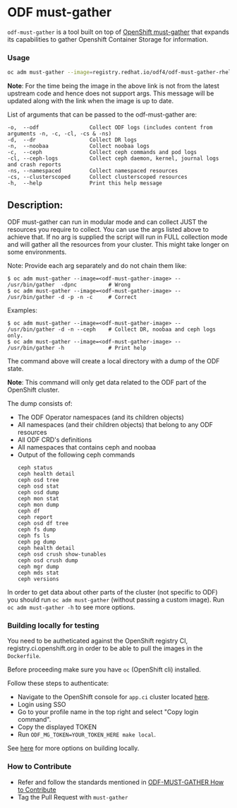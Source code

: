 ODF must-gather
=================

`odf-must-gather` is a tool built on top of [OpenShift must-gather](https://github.com/openshift/must-gather)
that expands its capabilities to gather Openshift Container Storage for information.

### Usage
```sh
oc adm must-gather --image=registry.redhat.io/odf4/odf-must-gather-rhel9:v4.13 -- /usr/bin/gather -arg1 -arg2
```

**Note**: For the time being the image in the above link is not from the latest upstream code and hence does not support args. This message will be updated along with the link when the image is up to date.

List of arguments that can be passed to the odf-must-gather are:
```
-o,  --odf                Collect ODF logs (includes content from arguments -n, -c, -cl, -cs & -ns)
-d,  --dr                 Collect DR logs
-n,  --noobaa             Collect noobaa logs
-c,  --ceph               Collect ceph commands and pod logs
-cl, --ceph-logs          Collect ceph daemon, kernel, journal logs and crash reports
-ns, --namespaced         Collect namespaced resources
-cs, --clusterscoped      Collect clusterscoped resources
-h,  --help               Print this help message
```

## Description:

ODF must-gather can run in modular mode and can collect JUST
the resources you require to collect. You can use the args
listed above to achieve that. If no arg is supplied the script
will run in FULL collection mode and will gather all the resources
from your cluster. This might take longer on some environments.

Note: Provide each arg separately and do not chain them like:
```
$ oc adm must-gather --image=<odf-must-gather-image> -- /usr/bin/gather  -dpnc          # Wrong
$ oc adm must-gather --image=<odf-must-gather-image> -- /usr/bin/gather -d -p -n -c     # Correct
```
Examples:
```
$ oc adm must-gather --image=<odf-must-gather-image> -- /usr/bin/gather -d -n --ceph    # Collect DR, noobaa and ceph logs only.
$ oc adm must-gather --image=<odf-must-gather-image> -- /usr/bin/gather -h              # Print help
```

The command above will create a local directory with a dump of the ODF state.

**Note**: This command will only get data related to the ODF part of the OpenShift cluster.

The dump consists of:
- The ODF Operator namespaces (and its children objects)
- All namespaces (and their children objects) that belong to any ODF resources
- All ODF CRD's definitions
- All namespaces that contains ceph and noobaa
- Output of the following ceph commands
    ```
    ceph status
    ceph health detail
    ceph osd tree
    ceph osd stat
    ceph osd dump
    ceph mon stat
    ceph mon dump
    ceph df
    ceph report
    ceph osd df tree
    ceph fs dump
    ceph fs ls
    ceph pg dump
    ceph health detail
    ceph osd crush show-tunables
    ceph osd crush dump
    ceph mgr dump
    ceph mds stat
    ceph versions
    ```

In order to get data about other parts of the cluster (not specific to ODF) you should
run `oc adm must-gather` (without passing a custom image). Run `oc adm must-gather -h` to see more options.

### Building locally for testing
You need to be autheticated against the OpenShift registry CI, registry.ci.openshift.org in order to be able to pull the images in the `Dockerfile`.

Before proceeding make sure you have `oc` (OpenShift cli) installed.

Follow these steps to authenticate:

- Navigate to the OpenShift console for `app.ci` cluster located [here](https://console-openshift-console.apps.ci.l2s4.p1.openshiftapps.com/).
- Login using SSO
- Go to your profile name in the top right and select "Copy login command".
- Copy the displayed TOKEN
- Run `ODF_MG_TOKEN=YOUR_TOKEN_HERE make local`. 

See [here](https://github.com/red-hat-storage/odf-must-gather/pull/76) for more options on building locally.

### How to Contribute

- Refer and follow the standards mentioned in [ODF-MUST-GATHER How to Contribute](./CONTRIBUTING.md)
- Tag the Pull Request with `must-gather`
